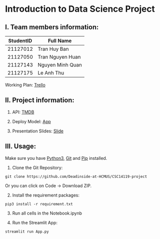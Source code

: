 # Introduction to Data Science Project

## I. Team members information:

StudentID|Full Name
-|-
21127012|Tran Huy Ban
21127050|Tran Nguyen Huan
21127143|Nguyen Minh Quan
21127175|Le Anh Thu

Working Plan: [Trello](https://trello.com/b/OZv1cijH/main)

## II. Project information:
1. API:
[TMDB](https://developer.themoviedb.org/docs)

2. Deploy Model:
[App](https://i2ds-movie-recommendation-project.streamlit.app/)

3. Presentation Slides:
[Slide](https://drive.google.com/file/d/1tH2rhpB4L-U1tXbTB-YRQrfJPZ-EyHTz/view?usp=sharing)

## III. Usage:
Make sure you have [Python3](https://www.python.org/downloads/), [Git](https://git-scm.com/downloads) and [Pip](https://pypi.org/project/pip/) installed.

1. Clone the Git Repository:
```
git clone https://github.com/Deadinside-at-HCMUS/CSC14119-project
```
Or you can click on Code -> Download ZIP.

2. Install the requirement packages:
```
pip3 install -r requirement.txt
```
3. Run all cells in the Notebook.ipynb

4. Run the Streamlit App:
```
streamlit run App.py
```

